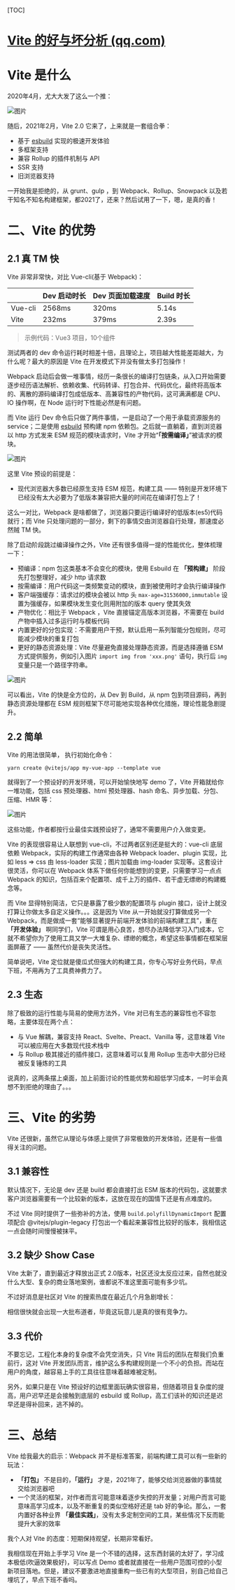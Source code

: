 [TOC]

# [Vite 的好与坏分析 (qq.com)](https://mp.weixin.qq.com/s/Yy6rOiLOxiH4QsWzcsltRA)

# Vite 是什么 

2020年4月，尤大大发了这么一个推：

![图片](./imgs/vite_1.png)

随后，2021年2月，Vite 2.0 它来了，上来就是一套组合拳：

- 基于 [esbuild](https://mp.weixin.qq.com/s?__biz=Mzg3OTYwMjcxMA==&mid=2247484332&idx=1&sn=90475ae1c238a09ad4cd07cb8d394d98&scene=21#wechat_redirect) 实现的极速开发体验
- 多框架支持
- 兼容 Rollup 的插件机制与 API
- SSR 支持
- 旧浏览器支持

一开始我是拒绝的，从 grunt、gulp ，到 Webpack、Rollup、Snowpack 以及若干知名不知名构建框架，都2021了，还来？然后试用了一下，嗯，是真的香！

# 二、Vite 的优势

## 2.1 真 TM 快

Vite 非常非常快，对比 Vue-cli(基于 Webpack)：

|         | Dev 启动时长 | Dev 页面加载速度 | Build 时长 |
| ------- | ------------ | ---------------- | ---------- |
| Vue-cli | 2568ms       | 320ms            | 5.14s      |
| Vite    | 232ms        | 379ms            | 2.39s      |

> 示例代码：Vue3 项目，10个组件

测试两者的 dev 命令运行耗时相差十倍，且理论上，项目越大性能差距越大，为什么呢？最大的原因是 Vite 在开发模式下并没有做太多打包操作！

Webpack 启动后会做一堆事情，经历一条很长的编译打包链条，从入口开始需要逐步经历语法解析、依赖收集、代码转译、打包合并、代码优化，最终将高版本的、离散的源码编译打包成低版本、高兼容性的产物代码，这可满满都是 CPU、IO 操作啊，在 Node 运行时下性能必然是有问题。

而 Vite 运行 Dev 命令后只做了两件事情，一是启动了一个用于承载资源服务的 service；二是使用 [esbuild](https://mp.weixin.qq.com/s?__biz=Mzg3OTYwMjcxMA==&mid=2247484332&idx=1&sn=90475ae1c238a09ad4cd07cb8d394d98&scene=21#wechat_redirect) 预构建 npm 依赖包。之后就一直躺着，直到浏览器以 http 方式发来 ESM 规范的模块请求时，Vite 才开始“**「按需编译」**”被请求的模块。

![图片](./imgs/vite_2.png)

这里 Vite 预设的前提是：

- 现代浏览器大多数已经原生支持 ESM 规范，构建工具 —— 特别是开发环境下已经没有太大必要为了低版本兼容把大量的时间花在编译打包上了！

这么一对比，Webpack 是啥都做了，浏览器只要运行编译好的低版本(es5)代码就行；而 Vite 只处理问题的一部分，剩下的事情交由浏览器自行处理，那速度必然贼 TM 快。

除了启动阶段跳过编译操作之外，Vite 还有很多值得一提的性能优化，整体梳理一下：

- 预编译：npm 包这类基本不会变化的模块，使用 Esbuild 在 **「预构建」** 阶段先打包整理好，减少 http 请求数
- 按需编译：用户代码这一类频繁变动的模块，直到被使用时才会执行编译操作
- 客户端强缓存：请求过的模块会被以 http 头 `max-age=31536000,immutable` 设置为强缓存，如果模块发生变化则用附加的版本 query 使其失效
- 产物优化：相比于 Webpack ，Vite 直接锚定高版本浏览器，不需要在 build 产物中插入过多运行时与模板代码
- 内置更好的分包实现：不需要用户干预，默认启用一系列智能分包规则，尽可能减少模块的重复打包
- 更好的静态资源处理：Vite 尽量避免直接处理静态资源，而是选择遵循 ESM 方式提供服务，例如引入图片 `import img from 'xxx.png'` 语句，执行后 `img` 变量只是一个路径字符串。

![图片](./imgs/vite_3.png)

可以看出，Vite 的快是全方位的，从 Dev 到 Build，从 npm 包到项目源码，再到静态资源处理都在 ESM 规则框架下尽可能地实现各种优化措施，理论性能急剧提升。

## 2.2 简单

Vite 的用法很简单， 执行初始化命令：

```
yarn create @vitejs/app my-vue-app --template vue
```

就得到了一个预设好的开发环境，可以开始愉快地写 demo 了，Vite 开箱就给你一堆功能，包括 css 预处理器、html 预处理器、hash 命名、异步加载、分包、压缩、HMR 等：

![图片](./imgs/vite_4.png)

这些功能，作者都按行业最佳实践预设好了，通常不需要用户介入做变更。

Vite 的表现很容易让人联想到 vue-cli，不过两者区别还是挺大的：vue-cli 底层依赖 Webpack，实际的构建工作通常由各种 Webpack loader、plugin 实现，比如 less => css 由 less-loader 实现；图片加载由 img-loader 实现等。这套设计很灵活，你可以在 Webpack 体系下做任何你能想到的变更，只需要学习一点点 Webpack 的知识，包括百来个配置项、成千上万的插件、若干虚无缥缈的构建概念等。

而 Vite 显得特别简洁，它只是暴露了极少数的配置项与 plugin 接口，设计上就没打算让你做太多自定义操作。。。这是因为 Vite 从一开始就没打算做成另一个 Webpack，而是做成一套“能够显著提升前端开发体验的前端构建工具”，重在 **「开发体验」** 啊同学们，Vite 可谓是用心良苦，想尽办法降低学习入门成本，它就不希望你为了使用工具又学一大堆复杂、缥缈的概念，希望这些事情都在框架层面屏蔽了 —— 虽然代价是丧失灵活性。

简单说吧，Vite 定位就是傻瓜式但强大的构建工具，你专心写好业务代码，早点下班，不用再为了工具费神费力了。

## 2.3 生态

除了极致的运行性能与简易的使用方法外，Vite 对已有生态的兼容性也不容忽略，主要体现在两个点：

- 与 Vue 解耦，兼容支持 React、Svelte、Preact、Vanilla 等，这意味着 Vite 可以被应用在大多数现代技术栈中
- 与 Rollup 极其接近的插件接口，这意味着可以复用 Rollup 生态中大部分已经被反复锤炼的工具

说真的，这两条摆上桌面，加上前面讨论的性能优势和超低学习成本，一时半会真想不到拒绝的理由了。。。

# 三、Vite 的劣势

Vite 还很新，虽然它从理论与体感上提供了非常极致的开发体验，还是有一些值得关注的问题。

## 3.1 兼容性

默认情况下，无论是 dev 还是 build 都会直接打出 ESM 版本的代码包，这就要求客户浏览器需要有一个比较新的版本，这放在现在的国情下还是有点难度的。

不过 Vite 同时提供了一些弥补的方法，使用 `build.polyfillDynamicImport` 配置项配合 @vitejs/plugin-legacy 打包出一个看起来兼容性比较好的版本，我相信这一点会随时间慢慢被抹平。

## 3.2 缺少 Show Case

Vite 太新了，直到最近才释放出正式 2.0版本，社区还没太反应过来，自然也就没什么大型、复杂的商业落地案例，谁都说不准这里面可能有多少坑。

不过好消息是社区对 Vite 的搜索热度在最近几个月急剧增长：

相信很快就会出现一大批布道者，毕竟这玩意儿是真的很有竞争力。

## 3.3 代价

不要忘记，工程化本身的复杂度不会凭空消失，只 Vite 背后的团队在帮我们负重前行，这对 Vite 开发团队而言，维护这么多构建规则是一个不小的负担。而站在用户的角度，越容易上手的工具往往意味着越难被定制。

另外，如果只是在 Vite 预设好的边框里面玩确实很容易，但随着项目复杂度的提高，用户迟早还是会接触到底层的 esbuild 或 Rollup，高工们该补的知识还是迟早还是得补回来，逃不掉的。

# 三、总结

Vite 给我最大的启示：Webpack 并不是标准答案，前端构建工具可以有一些新的玩法：

- **「打包」** 不是目的，**「运行」** 才是，2021年了，能够交给浏览器做的事情就交给浏览器吧
- 一个灵活的框架，对作者而言可能意味着逐步失控的开发量；对用户而言可能意味高学习成本，以及不断重复的类似空格好还是 tab 好的争论。那么，一套内置好各种业界 **「最佳实践」**，没有太多定制空间的工具，某些情况下反而能提升大家的效率

我个人对 Vite 的态度：短期保持观望，长期非常看好。

我相信现在开始上手学习 Vite 是一个不错的选择，这东西封装的太好了，学习成本极低(吹逼效果极好)，可以写点 Demo 或者就直接在一些用户范围可控的小型新项目落地。但是，建议不要激进地直接重构一些已有的大型项目，别自己给自己埋坑了，早点下班不香吗。
